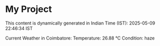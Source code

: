 # My Project

This content is dynamically generated in Indian Time (IST): 2025-05-09 22:46:34 IST


Current Weather in Coimbatore:
Temperature: 26.88 °C
Condition: haze
